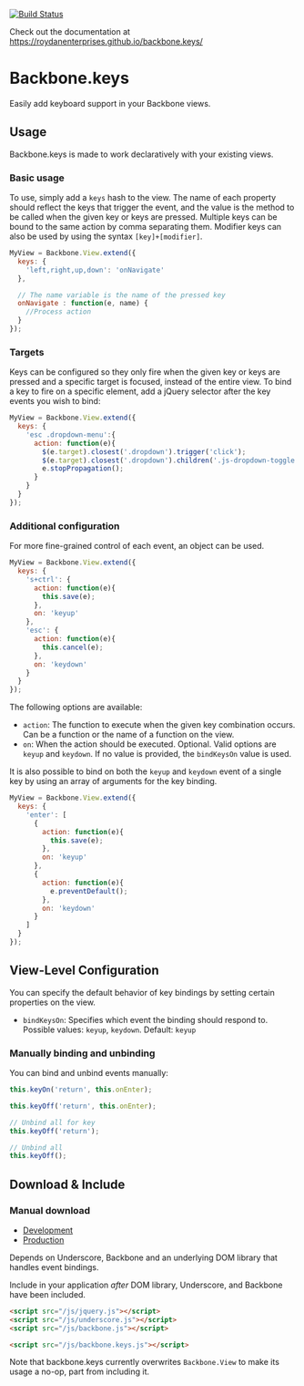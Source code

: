 [![Build Status](https://travis-ci.org/roydanenterprises/backbone.keys.svg)](https://travis-ci.org/roydanenterprises/backbone.keys)

Check out the documentation at https://roydanenterprises.github.io/backbone.keys/

Backbone.keys
=============
Easily add keyboard support in your Backbone views.


## Usage ##
Backbone.keys is made to work declaratively with your existing views.

### Basic usage
To use, simply add a `keys` hash to the view. The name of each property should reflect the keys that trigger the event, and the value is the method to be called when the given key or keys are pressed. Multiple keys can be bound to the same action by comma separating them. Modifier keys can also be used by using the syntax `[key]+[modifier]`.

```javascript
MyView = Backbone.View.extend({
  keys: {
    'left,right,up,down': 'onNavigate'
  },

  // The name variable is the name of the pressed key
  onNavigate : function(e, name) {
    //Process action
  }
});
```

### Targets
Keys can be configured so they only fire when the given key or keys are pressed and a specific target is focused, instead of the entire view. To bind a key to fire on a specific element, add a jQuery selector after the key events you wish to bind:

```javascript
MyView = Backbone.View.extend({
  keys: {
    'esc .dropdown-menu':{
      action: function(e){
        $(e.target).closest('.dropdown').trigger('click');
        $(e.target).closest('.dropdown').children('.js-dropdown-toggle').focus();
        e.stopPropagation();
      }
    }
  }
});
```

### Additional configuration
For more fine-grained control of each event, an object can be used.

```javascript
MyView = Backbone.View.extend({
  keys: {
    's+ctrl': {
      action: function(e){
        this.save(e);
      },
      on: 'keyup'
    },
    'esc': {
      action: function(e){
        this.cancel(e);
      },
      on: 'keydown'
    }
  }
});
```

The following options are available:

- `action`: The function to execute when the given key combination occurs. Can be a function or the name of a function on the view.
- `on`: When the action should be executed. Optional. Valid options are `keyup` and `keydown`. If no value is provided, the `bindKeysOn` value is used.

It is also possible to bind on both the `keyup` and `keydown` event of a single key by using an array of arguments for the key binding.

```javascript
MyView = Backbone.View.extend({
  keys: {
    'enter': [
      {
        action: function(e){
          this.save(e);
        },
        on: 'keyup'
      },
      {
        action: function(e){
          e.preventDefault();
        },
        on: 'keydown'
      }
    ]
  }
});
```



## View-Level Configuration
You can specify the default behavior of key bindings by setting certain properties on the view.

- `bindKeysOn`: Specifies which event the binding should respond to. Possible values: `keyup`, `keydown`. Default: `keyup`

### Manually binding and unbinding ###

You can bind and unbind events manually:

```javascript
this.keyOn('return', this.onEnter);

this.keyOff('return', this.onEnter);

// Unbind all for key
this.keyOff('return');

// Unbind all
this.keyOff();
```


## Download & Include ##

### Manual download

* [Development](https://raw.github.com/roydanenterprises/backbone.keys/master/backbone.keys.js)
* [Production](https://raw.github.com/roydanenterprises/backbone.keys/master/dist/backbone.keys.min.js)

Depends on Underscore, Backbone and an underlying DOM library that handles event bindings.

Include in your application *after* DOM library, Underscore, and Backbone have been included.

``` html
<script src="/js/jquery.js"></script>
<script src="/js/underscore.js"></script>
<script src="/js/backbone.js"></script>

<script src="/js/backbone.keys.js"></script>
```

Note that backbone.keys currently overwrites `Backbone.View` to make its usage a no-op, part from including it.